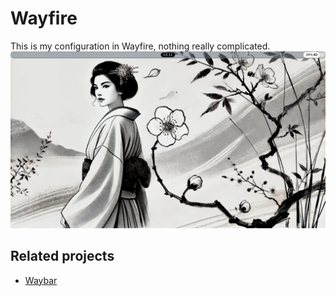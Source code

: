 # Wayfire
This is my configuration in Wayfire, nothing really complicated.
![Screenshoot](Screenshot_2025-09-18_13-11-31.png)
## Related projects
- [Waybar](https://github.com/dEUCIO/Waybar)


